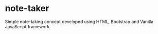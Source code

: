 # note-taker
Simple note-taking concept developed using HTML, Bootstrap and Vanilla JavaScript framework.
